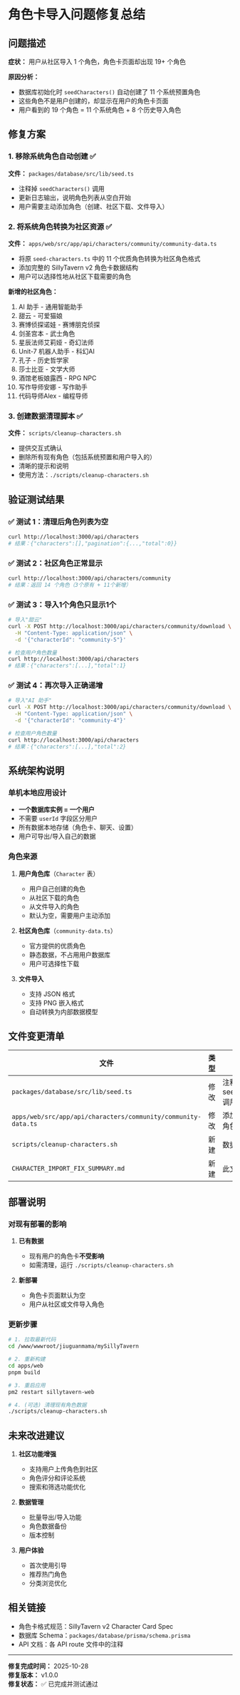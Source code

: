 # 角色卡导入问题修复总结

## 问题描述

**症状：** 用户从社区导入 1 个角色，角色卡页面却出现 19+ 个角色

**原因分析：**
- 数据库初始化时 `seedCharacters()` 自动创建了 11 个系统预置角色
- 这些角色不是用户创建的，却显示在用户的角色卡页面
- 用户看到的 19 个角色 = 11 个系统角色 + 8 个历史导入角色

## 修复方案

### 1. 移除系统角色自动创建 ✅

**文件：** `packages/database/src/lib/seed.ts`

- 注释掉 `seedCharacters()` 调用
- 更新日志输出，说明角色列表从空白开始
- 用户需要主动添加角色（创建、社区下载、文件导入）

### 2. 将系统角色转换为社区资源 ✅

**文件：** `apps/web/src/app/api/characters/community/community-data.ts`

- 将原 `seed-characters.ts` 中的 11 个优质角色转换为社区角色格式
- 添加完整的 SillyTavern v2 角色卡数据结构
- 用户可以选择性地从社区下载需要的角色

**新增的社区角色：**
1. AI 助手 - 通用智能助手
2. 甜云 - 可爱猫娘
3. 赛博侦探诺娃 - 赛博朋克侦探
4. 剑圣宫本 - 武士角色
5. 星辰法师艾莉娅 - 奇幻法师
6. Unit-7 机器人助手 - 科幻AI
7. 孔子 - 历史哲学家
8. 莎士比亚 - 文学大师
9. 酒馆老板娘露西 - RPG NPC
10. 写作导师安娜 - 写作助手
11. 代码导师Alex - 编程导师

### 3. 创建数据清理脚本 ✅

**文件：** `scripts/cleanup-characters.sh`

- 提供交互式确认
- 删除所有现有角色（包括系统预置和用户导入的）
- 清晰的提示和说明
- 使用方法：`./scripts/cleanup-characters.sh`

## 验证测试结果

### ✅ 测试 1：清理后角色列表为空
```bash
curl http://localhost:3000/api/characters
# 结果：{"characters":[],"pagination":{...,"total":0}}
```

### ✅ 测试 2：社区角色正常显示
```bash
curl http://localhost:3000/api/characters/community
# 结果：返回 14 个角色（3个原有 + 11个新增）
```

### ✅ 测试 3：导入1个角色只显示1个
```bash
# 导入"甜云"
curl -X POST http://localhost:3000/api/characters/community/download \
  -H "Content-Type: application/json" \
  -d '{"characterId": "community-5"}'

# 检查用户角色数量
curl http://localhost:3000/api/characters
# 结果：{"characters":[...],"total":1}
```

### ✅ 测试 4：再次导入正确递增
```bash
# 导入"AI 助手"
curl -X POST http://localhost:3000/api/characters/community/download \
  -H "Content-Type: application/json" \
  -d '{"characterId": "community-4"}'

# 检查用户角色数量
curl http://localhost:3000/api/characters
# 结果：{"characters":[...],"total":2}
```

## 系统架构说明

### 单机本地应用设计

- **一个数据库实例 = 一个用户**
- 不需要 `userId` 字段区分用户
- 所有数据本地存储（角色卡、聊天、设置）
- 用户可导出/导入自己的数据

### 角色来源

1. **用户角色库**（`Character` 表）
   - 用户自己创建的角色
   - 从社区下载的角色
   - 从文件导入的角色
   - 默认为空，需要用户主动添加

2. **社区角色库**（`community-data.ts`）
   - 官方提供的优质角色
   - 静态数据，不占用用户数据库
   - 用户可选择性下载

3. **文件导入**
   - 支持 JSON 格式
   - 支持 PNG 嵌入格式
   - 自动转换为内部数据模型

## 文件变更清单

| 文件 | 类型 | 说明 |
|------|------|------|
| `packages/database/src/lib/seed.ts` | 修改 | 注释掉 seedCharacters 调用 |
| `apps/web/src/app/api/characters/community/community-data.ts` | 修改 | 添加 11 个社区角色 |
| `scripts/cleanup-characters.sh` | 新建 | 数据清理脚本 |
| `CHARACTER_IMPORT_FIX_SUMMARY.md` | 新建 | 此文档 |

## 部署说明

### 对现有部署的影响

1. **已有数据**
   - 现有用户的角色卡**不受影响**
   - 如需清理，运行 `./scripts/cleanup-characters.sh`

2. **新部署**
   - 角色卡页面默认为空
   - 用户从社区或文件导入角色

### 更新步骤

```bash
# 1. 拉取最新代码
cd /www/wwwroot/jiuguanmama/mySillyTavern

# 2. 重新构建
cd apps/web
pnpm build

# 3. 重启应用
pm2 restart sillytavern-web

# 4. (可选) 清理现有角色数据
./scripts/cleanup-characters.sh
```

## 未来改进建议

1. **社区功能增强**
   - 支持用户上传角色到社区
   - 角色评分和评论系统
   - 搜索和筛选功能优化

2. **数据管理**
   - 批量导出/导入功能
   - 角色数据备份
   - 版本控制

3. **用户体验**
   - 首次使用引导
   - 推荐热门角色
   - 分类浏览优化

## 相关链接

- 角色卡格式规范：SillyTavern v2 Character Card Spec
- 数据库 Schema：`packages/database/prisma/schema.prisma`
- API 文档：各 API route 文件中的注释

---

**修复完成时间：** 2025-10-28  
**修复版本：** v1.0.0  
**修复状态：** ✅ 已完成并测试通过

